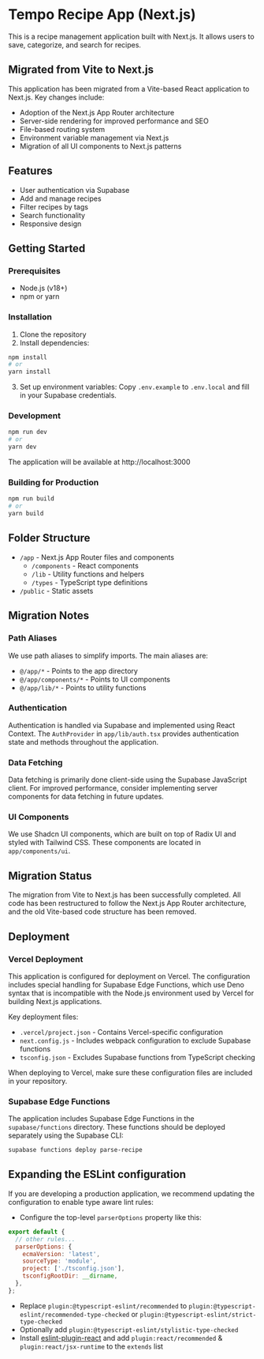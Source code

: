 # Tempo Recipe App (Next.js)

This is a recipe management application built with Next.js. It allows users to save, categorize, and search for recipes.

## Migrated from Vite to Next.js

This application has been migrated from a Vite-based React application to Next.js. Key changes include:

- Adoption of the Next.js App Router architecture
- Server-side rendering for improved performance and SEO
- File-based routing system
- Environment variable management via Next.js
- Migration of all UI components to Next.js patterns

## Features

- User authentication via Supabase
- Add and manage recipes
- Filter recipes by tags
- Search functionality
- Responsive design

## Getting Started

### Prerequisites

- Node.js (v18+)
- npm or yarn

### Installation

1. Clone the repository
2. Install dependencies:

```bash
npm install
# or
yarn install
```

3. Set up environment variables:
   Copy `.env.example` to `.env.local` and fill in your Supabase credentials.

### Development

```bash
npm run dev
# or
yarn dev
```

The application will be available at http://localhost:3000

### Building for Production

```bash
npm run build
# or
yarn build
```

## Folder Structure

- `/app` - Next.js App Router files and components
  - `/components` - React components
  - `/lib` - Utility functions and helpers
  - `/types` - TypeScript type definitions
- `/public` - Static assets

## Migration Notes

### Path Aliases

We use path aliases to simplify imports. The main aliases are:

- `@/app/*` - Points to the app directory
- `@/app/components/*` - Points to UI components
- `@/app/lib/*` - Points to utility functions

### Authentication

Authentication is handled via Supabase and implemented using React Context. The `AuthProvider` in `app/lib/auth.tsx` provides authentication state and methods throughout the application.

### Data Fetching

Data fetching is primarily done client-side using the Supabase JavaScript client. For improved performance, consider implementing server components for data fetching in future updates.

### UI Components

We use Shadcn UI components, which are built on top of Radix UI and styled with Tailwind CSS. These components are located in `app/components/ui`.

## Migration Status

The migration from Vite to Next.js has been successfully completed. All code has been restructured to follow the Next.js App Router architecture, and the old Vite-based code structure has been removed.

## Deployment

### Vercel Deployment

This application is configured for deployment on Vercel. The configuration includes special handling for Supabase Edge Functions, which use Deno syntax that is incompatible with the Node.js environment used by Vercel for building Next.js applications.

Key deployment files:

- `.vercel/project.json` - Contains Vercel-specific configuration
- `next.config.js` - Includes webpack configuration to exclude Supabase functions
- `tsconfig.json` - Excludes Supabase functions from TypeScript checking

When deploying to Vercel, make sure these configuration files are included in your repository.

### Supabase Edge Functions

The application includes Supabase Edge Functions in the `supabase/functions` directory. These functions should be deployed separately using the Supabase CLI:

```bash
supabase functions deploy parse-recipe
```

## Expanding the ESLint configuration

If you are developing a production application, we recommend updating the configuration to enable type aware lint rules:

- Configure the top-level `parserOptions` property like this:

```js
export default {
  // other rules...
  parserOptions: {
    ecmaVersion: 'latest',
    sourceType: 'module',
    project: ['./tsconfig.json'],
    tsconfigRootDir: __dirname,
  },
};
```

- Replace `plugin:@typescript-eslint/recommended` to `plugin:@typescript-eslint/recommended-type-checked` or `plugin:@typescript-eslint/strict-type-checked`
- Optionally add `plugin:@typescript-eslint/stylistic-type-checked`
- Install [eslint-plugin-react](https://github.com/jsx-eslint/eslint-plugin-react) and add `plugin:react/recommended` & `plugin:react/jsx-runtime` to the `extends` list
